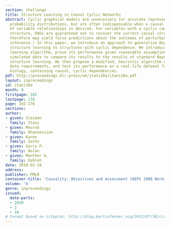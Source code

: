 ```yaml
---
section: challenge
title: Structure Learning in Causal Cyclic Networks
abstract: Cyclic graphical models are unnecessary for accurate representation of joint
  probability distributions, but are often indispensable when a causal representation
  of variable relationships is desired. For variables with a cyclic causal dependence
  structure, DAGs are guaranteed not to recover the correct causal structure, and
  therefore may yield false predictions about the outcomes of perturbations (and even
  inference.) In this paper, we introduce an approach to generalize Bayesian Network
  structure learning to structures with cyclic dependence. We introduce a structure
  learning algorithm, prove its performance given reasonable assumptions, and use
  simulated data to compare its results to the results of standard Bayesian network
  structure learning. We then propose a modified, heuristic algorithm with more modest
  data requirements, and test its performance on a real-life dataset from molecular
  biology, containing causal, cyclic dependencies.
pdf: http://proceedings.mlr.press/v6/itani10a/itani10a.pdf
layout: inproceedings
id: itani10a
month: 0
firstpage: 165
lastpage: 176
page: 165-176
sections: 
author:
- given: Sleiman
  family: Itani
- given: Mesrob
  family: Ohannessian
- given: Karen
  family: Sachs
- given: Garry P.
  family: Nolan
- given: Munther A.
  family: Dahleh
date: 2010-02-18
address: 
publisher: PMLR
container-title: 'Causality: Objectives and Assessment (NIPS 2008 Workshop)'
volume: '6'
genre: inproceedings
issued:
  date-parts:
  - 2010
  - 2
  - 18
# Format based on citeproc: http://blog.martinfenner.org/2013/07/30/citeproc-yaml-for-bibliographies/
---
```

